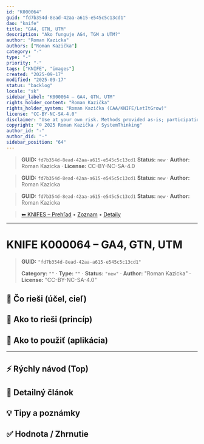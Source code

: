 ```yaml
---
id: "K000064"
guid: "fd7b354d-8ead-42aa-a615-e545c5c13cd1"
dao: "knife"
title: "GA4, GTN, UTM"
description: "Ako funguje AG4, TGM a UTM?"
author: "Roman Kazicka"
authors: ["Roman Kazička"]
category: "-"
type: "-"
priority: "-"
tags: ["KNIFE", "images"]
created: "2025-09-17"
modified: "2025-09-17"
status: "backlog"
locale: "sk"
sidebar_label: "K000064 – GA4, GTN, UTM"
rights_holder_content: "Roman Kazička"
rights_holder_system: "Roman Kazička (CAA/KNIFE/LetItGrow)"
license: "CC-BY-NC-SA-4.0"
disclaimer: "Use at your own risk. Methods provided as-is; participation is voluntary and context-aware."
copyright: "© 2025 Roman Kazička / SystemThinking"
author_id: "-"
author_did: "-"
sidebar_position: "64"
---
```

<!-- body:start -->

<!-- fm-visible: start -->
> **GUID:** `fd7b354d-8ead-42aa-a615-e545c5c13cd1`
> **Status:** `new` · **Author:** Roman Kazicka · **License:** CC-BY-NC-SA-4.0
<!-- fm-visible: end -->
<!-- body:start -->

<!-- fm-visible: start -->
> **GUID:** `fd7b354d-8ead-42aa-a615-e545c5c13cd1`
> **Status:** `new` · **Author:** Roman Kazicka
<!-- fm-visible: end -->
<!-- body:start -->

<!-- fm-visible: start -->
> **GUID:** `fd7b354d-8ead-42aa-a615-e545c5c13cd1`
> **Status:** `new` · **Author:** Roman Kazicka
<!-- fm-visible: end -->
<!-- body:start -->

<!-- nav:knifes -->
> [⬅ KNIFES – Prehľad](../overview.md) • [Zoznam](../KNIFE_Overview_List.md) • [Detaily](../KNIFE_Overview_Details.md)
---
# KNIFE K000064 – GA4, GTN, UTM
<!-- fm-visible: start -->

> **GUID:** `"fd7b354d-8ead-42aa-a615-e545c5c13cd1"`
>   
> **Category:** `""` · **Type:** `""` · **Status:** `"new"` · **Author:** "Roman Kazicka" · **License:** "CC-BY-NC-SA-4.0"
<!-- fm-visible: end -->


## 🎯 Čo rieši (účel, cieľ)

## 🧩 Ako to rieši (princíp)

## 🧪 Ako to použiť (aplikácia)

---

## ⚡ Rýchly návod (Top)

## 📜 Detailný článok

## 💡 Tipy a poznámky

## ✅ Hodnota / Zhrnutie
